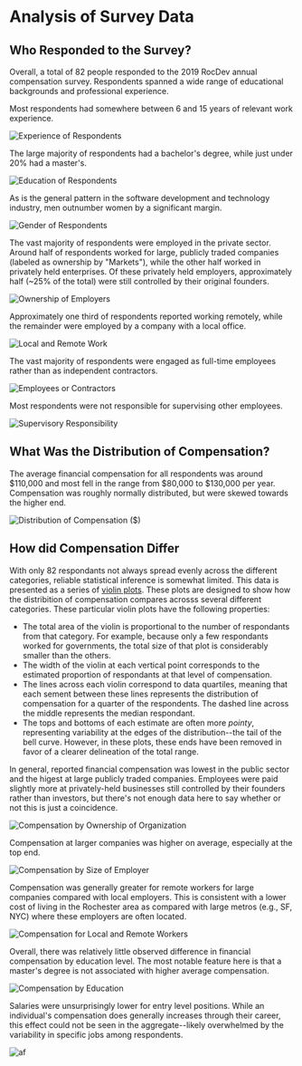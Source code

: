 # Analysis of Survey Data

## Who Responded to the Survey?

Overall, a total of 82 people responded to the 2019 RocDev annual compensation survey.  Respondents spanned a wide range of educational backgrounds and professional experience. 

Most respondents had somewhere between 6 and 15 years of relevant work experience.

![Experience of Respondents](results/figures/experience.svg) 

The large majority of respondents had a bachelor's degree, while just under 20% had a master's.

![Education of Respondents](results/figures/education.svg)

As is the general pattern in the software development and technology industry, men outnumber women by a significant margin.

![Gender of Respondents](results/figures/gender.svg) 

The vast majority of respondents were employed in the private sector.  Around half of respondents worked for large, publicly traded companies (labeled as ownership by "Markets"), while the other half worked in privately held enterprises.  Of these privately held employers, approximately half (~25% of the total) were still controlled by their original founders.

![Ownership of Employers](results/figures/employer_ownership.svg)

Approximately one third of respondents reported working remotely, while the remainder were employed by a company with a local office.

![Local and Remote Work](results/figures/job_remote.svg) 

The vast majority of respondents were engaged as full-time employees rather than as independent contractors.

![Employees or Contractors](results/figures/job_type.svg)

Most respondents were not responsible for supervising other employees.

![Supervisory Responsibility](results/figures/job_reports.svg)


## What Was the Distribution of Compensation?

The average financial compensation for all respondents was around $110,000 and most fell in the range from $80,000 to $130,000 per year. Compensation was roughly normally distributed, but were skewed towards the higher end.

![Distribution of Compensation ($)](results/figures/compensation.svg)


## How did Compensation Differ

With only 82 respondants not always spread evenly across the different categories, reliable statistical inference is somewhat limited.  This data is presented as a series of [violin plots](https://en.wikipedia.org/wiki/Violin_plot).  These plots are designed to show how the distribition of compensation compares acrosss several different categories.  These particular violin plots have the following properties:

- The total area of the violin is proportional to the number of respondants from that category.  For example, because only a few respondants worked for governments, the total size of that plot is considerably smaller than the others.
- The width of the violin at each vertical point corresponds to the estimated proportion of respondants at that level of compensation.
- The lines across each violin correspond to data quartiles, meaning that each sement between these lines represents the distribution of compensation for a quarter of the respondents.  The dashed line across the middle represents the median respondant.
- The tops and bottoms of each estimate are often more _pointy_, representing variability at the edges of the distribution--the tail of the bell curve.  However, in these plots, these ends have been removed in favor of a clearer delineation of the total range.

In general, reported financial compensation was lowest in the public sector and the higest at large publicly traded companies.  Employees were paid slightly more at privately-held businesses still controlled by their founders rather than investors, but there's not enough data here to say whether or not this is just a coincidence.

![Compensation by Ownership of Organization](results/figures/by_ownership.svg)

Compensation at larger companies was higher on average, especially at the top end.

![Compensation by Size of Employer](results/figures/by_size.svg)

Compensation was generally greater for remote workers for large companies compared with local employers. This is consistent with a lower cost of living in the Rochester area as compared with large metros (e.g., SF, NYC) where these employers are often located.

![Compensation for Local and Remote Workers](results/figures/by_remote.svg)

Overall, there was relatively little observed difference in financial compensation by education level.  The most notable feature here is that a master's degree is not associated with higher average compensation.

![Compensation by Education](results/figures/by_education.svg)

Salaries were unsurprisingly lower for entry level positions.  While an individual's compensation does generally increases through their career, this effect could not be seen in the aggregate--likely overwhelmed by the variability in specific jobs among respondents.

![af](results/figures/by_experience.svg)



